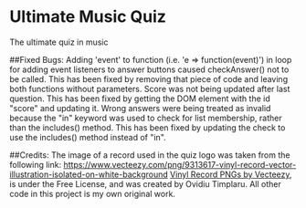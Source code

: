 # Ultimate Music Quiz
The ultimate quiz in music

##Fixed Bugs:
Adding 'event' to function (i.e. 'e => function(event)') in loop for adding event listeners to answer buttons caused checkAnswer() not to be called. This has been fixed by removing that piece of code and leaving both functions without parameters.
Score was not being updated after last question. This has been fixed by getting the DOM element with the id "score" and updating it.
Wrong answers were being treated as invalid because the "in" keyword was used to check for list membership, rather than the includes() method. This has been fixed by updating the check to use the includes() method instead of "in".

##Credits:
The image of a record used in the quiz logo was taken from the following link: https://www.vecteezy.com/png/9313617-vinyl-record-vector-illustration-isolated-on-white-background <a href="https://www.vecteezy.com/free-png/vinyl-record">Vinyl Record PNGs by Vecteezy</a>, is under the Free License, and was created by Ovidiu Timplaru.
All other code in this project is my own original work.
